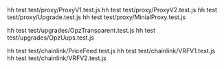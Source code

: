 hh test test/proxy/ProxyV1.test.js
hh test test/proxy/ProxyV2.test.js
hh test test/proxy/Upgrade.test.js
hh test test/proxy/MinialProxy.test.js

hh test test/upgrades/OpzTransparent.test.js
hh test test/upgrades/OpzUups.test.js

hh test test/chainlink/PriceFeed.test.js
hh test test/chainlink/VRFV1.test.js
hh test test/chainlink/VRFV2.test.js
